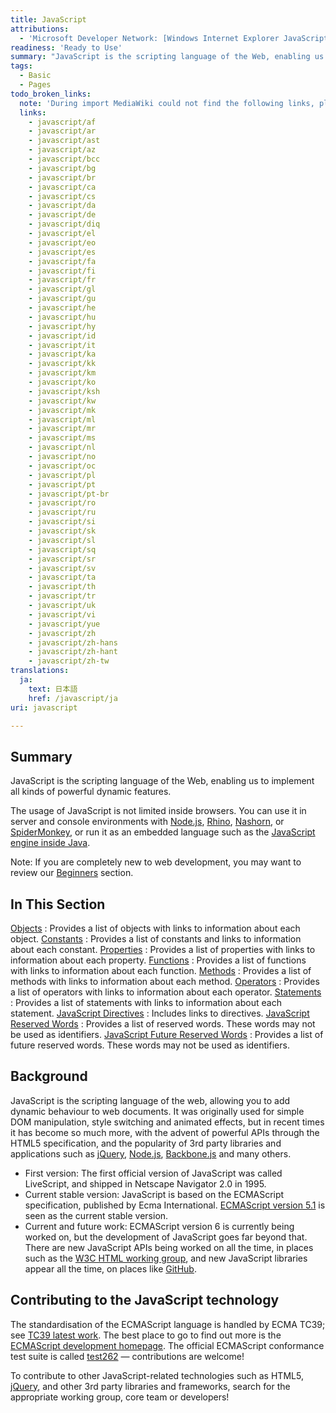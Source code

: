 ```yaml
---
title: JavaScript
attributions:
  - 'Microsoft Developer Network: [Windows Internet Explorer JavaScript reference Article](http://msdn.microsoft.com/en-us/library/ie/yek4tbz0%28v=vs.94%29.aspx)'
readiness: 'Ready to Use'
summary: "JavaScript is the scripting language of the Web, enabling us to implement all kinds of powerful dynamic features.\n"
tags:
  - Basic
  - Pages
todo_broken_links:
  note: 'During import MediaWiki could not find the following links, please fix and adjust this list.'
  links:
    - javascript/af
    - javascript/ar
    - javascript/ast
    - javascript/az
    - javascript/bcc
    - javascript/bg
    - javascript/br
    - javascript/ca
    - javascript/cs
    - javascript/da
    - javascript/de
    - javascript/diq
    - javascript/el
    - javascript/eo
    - javascript/es
    - javascript/fa
    - javascript/fi
    - javascript/fr
    - javascript/gl
    - javascript/gu
    - javascript/he
    - javascript/hu
    - javascript/hy
    - javascript/id
    - javascript/it
    - javascript/ka
    - javascript/kk
    - javascript/km
    - javascript/ko
    - javascript/ksh
    - javascript/kw
    - javascript/mk
    - javascript/ml
    - javascript/mr
    - javascript/ms
    - javascript/nl
    - javascript/no
    - javascript/oc
    - javascript/pl
    - javascript/pt
    - javascript/pt-br
    - javascript/ro
    - javascript/ru
    - javascript/si
    - javascript/sk
    - javascript/sl
    - javascript/sq
    - javascript/sr
    - javascript/sv
    - javascript/ta
    - javascript/th
    - javascript/tr
    - javascript/uk
    - javascript/vi
    - javascript/yue
    - javascript/zh
    - javascript/zh-hans
    - javascript/zh-hant
    - javascript/zh-tw
translations:
  ja:
    text: 日本語
    href: /javascript/ja
uri: javascript

---
```

## <span>Summary</span>

JavaScript is the scripting language of the Web, enabling us to implement all kinds of powerful dynamic features.

The usage of JavaScript is not limited inside browsers. You can use it in server and console environments with [Node.js](http://nodejs.org), [Rhino](https://developer.mozilla.org/en-US/docs/Rhino), [Nashorn](http://openjdk.java.net/projects/nashorn/), or [SpiderMonkey](https://developer.mozilla.org/en-US/docs/Mozilla/Projects/SpiderMonkey), or run it as an embedded language such as the [JavaScript engine inside Java](http://en.wikipedia.org/wiki/Scripting_for_the_Java_Platform).

Note: If you are completely new to web development, you may want to review our [Beginners](/Beginners) section.

## <span>In This Section</span>

 [Objects](/javascript/objects)
:   Provides a list of objects with links to information about each object.
 [Constants](/javascript/constants)
:   Provides a list of constants and links to information about each constant.
 [Properties](/javascript/properties)
:   Provides a list of properties with links to information about each property.
 [Functions](/javascript/functions)
:   Provides a list of functions with links to information about each function.
 [Methods](/javascript/methods)
:   Provides a list of methods with links to information about each method.
 [Operators](/javascript/operators)
:   Provides a list of operators with links to information about each operator.
 [Statements](/javascript/statements)
:   Provides a list of statements with links to information about each statement.
 [JavaScript Directives](/javascript/directives)
:   Includes links to directives.
 [JavaScript Reserved Words](/javascript/reserved_words)
:   Provides a list of reserved words. These words may not be used as identifiers.
 [JavaScript Future Reserved Words](/javascript/future_reserved_words)
:   Provides a list of future reserved words. These words may not be used as identifiers.

## <span>Background</span>

JavaScript is the scripting language of the web, allowing you to add dynamic behaviour to web documents. It was originally used for simple DOM manipulation, style switching and animated effects, but in recent times it has become so much more, with the advent of powerful APIs through the HTML5 specification, and the popularity of 3rd party libraries and applications such as [jQuery](http://jquery.com/), [Node.js](http://nodejs.org/), [Backbone.js](http://backbonejs.org/) and many others.

-   First version: The first official version of JavaScript was called LiveScript, and shipped in Netscape Navigator 2.0 in 1995.
-   Current stable version: JavaScript is based on the ECMAScript specification, published by Ecma International. [ECMAScript version 5.1](http://www.ecma-international.org/ecma-262/5.1/) is seen as the current stable version.
-   Current and future work: ECMAScript version 6 is currently being worked on, but the development of JavaScript goes far beyond that. There are new JavaScript APIs being worked on all the time, in places such as the [W3C HTML working group](http://www.w3.org/html/wg/), and new JavaScript libraries appear all the time, on places like [GitHub](https://github.com/).

## <span>Contributing to the JavaScript technology</span>

The standardisation of the ECMAScript language is handled by ECMA TC39; see [TC39 latest work](http://wiki.ecmascript.org/doku.php?id=harmony:specification_drafts). The best place to go to find out more is the [ECMAScript development homepage](http://www.ecmascript.org/dev.php). The official ECMAScript conformance test suite is called [test262](https://github.com/tc39/test262) — contributions are welcome!

To contribute to other JavaScript-related technologies such as HTML5, [jQuery](http://jquery.com/), and other 3rd party libraries and frameworks, search for the appropriate working group, core team or developers!

